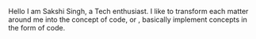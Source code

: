 Hello
I am Sakshi Singh, a Tech enthusiast. I like to transform each matter around me into the concept of code, or , basically implement concepts in the form of code.
